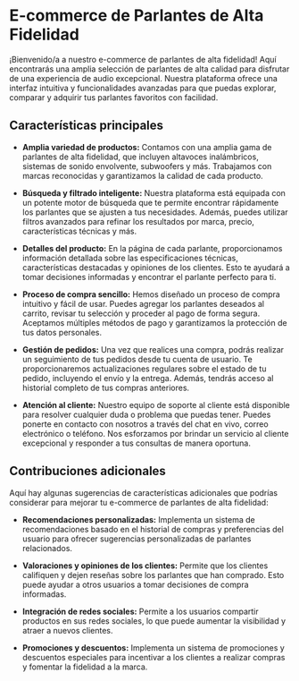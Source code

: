 # E-commerce de Parlantes de 		    Alta Fidelidad

¡Bienvenido/a a nuestro e-commerce de parlantes de alta fidelidad! Aquí encontrarás una amplia selección de parlantes de alta calidad para disfrutar de una experiencia de audio excepcional. Nuestra plataforma ofrece una interfaz intuitiva y funcionalidades avanzadas para que puedas explorar, comparar y adquirir tus parlantes favoritos con facilidad.

## Características principales

-   **Amplia variedad de productos:** Contamos con una amplia gama de parlantes de alta fidelidad, que incluyen altavoces inalámbricos, sistemas de sonido envolvente, subwoofers y más. Trabajamos con marcas reconocidas y garantizamos la calidad de cada producto.
    
-   **Búsqueda y filtrado inteligente:** Nuestra plataforma está equipada con un potente motor de búsqueda que te permite encontrar rápidamente los parlantes que se ajusten a tus necesidades. Además, puedes utilizar filtros avanzados para refinar los resultados por marca, precio, características técnicas y más.
    
-   **Detalles del producto:** En la página de cada parlante, proporcionamos información detallada sobre las especificaciones técnicas, características destacadas y opiniones de los clientes. Esto te ayudará a tomar decisiones informadas y encontrar el parlante perfecto para ti.
    
-   **Proceso de compra sencillo:** Hemos diseñado un proceso de compra intuitivo y fácil de usar. Puedes agregar los parlantes deseados al carrito, revisar tu selección y proceder al pago de forma segura. Aceptamos múltiples métodos de pago y garantizamos la protección de tus datos personales.
    
-   **Gestión de pedidos:** Una vez que realices una compra, podrás realizar un seguimiento de tus pedidos desde tu cuenta de usuario. Te proporcionaremos actualizaciones regulares sobre el estado de tu pedido, incluyendo el envío y la entrega. Además, tendrás acceso al historial completo de tus compras anteriores.
    
-   **Atención al cliente:** Nuestro equipo de soporte al cliente está disponible para resolver cualquier duda o problema que puedas tener. Puedes ponerte en contacto con nosotros a través del chat en vivo, correo electrónico o teléfono. Nos esforzamos por brindar un servicio al cliente excepcional y responder a tus consultas de manera oportuna.
    

## Contribuciones adicionales

Aquí hay algunas sugerencias de características adicionales que podrías considerar para mejorar tu e-commerce de parlantes de alta fidelidad:

-   **Recomendaciones personalizadas:** Implementa un sistema de recomendaciones basado en el historial de compras y preferencias del usuario para ofrecer sugerencias personalizadas de parlantes relacionados.
    
-   **Valoraciones y opiniones de los clientes:** Permite que los clientes califiquen y dejen reseñas sobre los parlantes que han comprado. Esto puede ayudar a otros usuarios a tomar decisiones de compra informadas.
    
-   **Integración de redes sociales:** Permite a los usuarios compartir productos en sus redes sociales, lo que puede aumentar la visibilidad y atraer a nuevos clientes.
    
-   **Promociones y descuentos:** Implementa un sistema de promociones y descuentos especiales para incentivar a los clientes a realizar compras y fomentar la fidelidad a la marca.